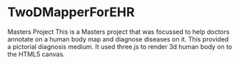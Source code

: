 TwoDMapperForEHR
================

Masters Project
This is a Masters project that was focussed to help doctors annotate on a human body map and diagnose diseases on it. This provided a pictorial diagnosis medium. It used three.js to render 3d human body on to the HTML5 canvas. 
